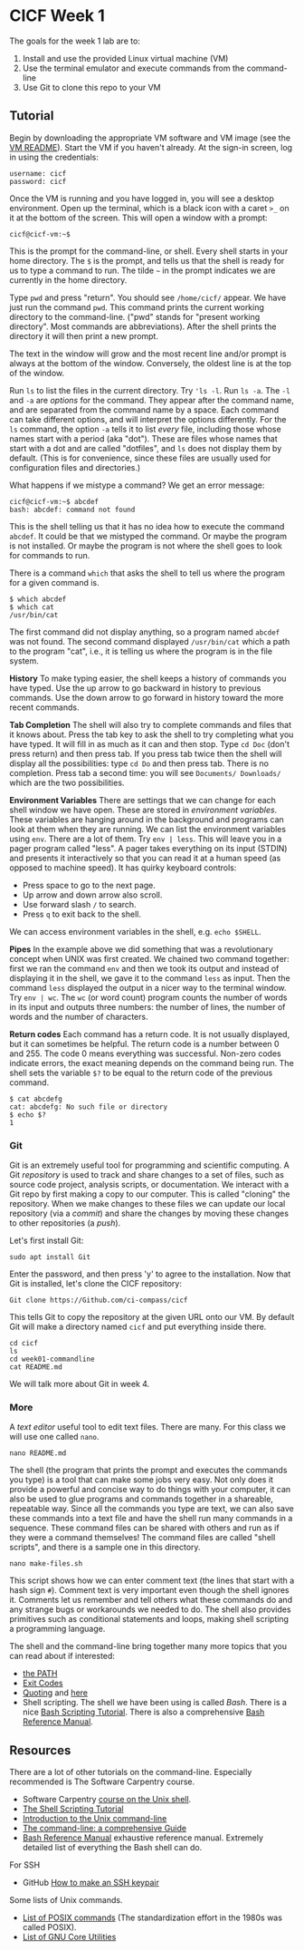# CICF Week 1

The goals for the week 1 lab are to:

1. Install and use the provided Linux virtual machine (VM)
2. Use the terminal emulator and execute commands from the command-line
3. Use Git to clone this repo to your VM

## Tutorial

Begin by downloading the appropriate VM software and VM image (see the [VM README](../vm/README.md#getting-started)).
Start the VM if you haven't already.
At the sign-in screen, log in using the credentials:

    username: cicf
    password: cicf

Once the VM is running and you have logged in, you will see a desktop environment.
Open up the terminal, which is a black icon with a caret `>_` on it at the bottom of the screen.
This will open a window with a prompt:

    cicf@cicf-vm:~$ 

This is the prompt for the command-line, or shell.
Every shell starts in your home directory.
The `$` is the prompt, and tells us that the shell is ready for us to type a command to run.
The tilde `~` in the prompt indicates we are currently in the home directory.

Type `pwd` and press "return".
You should see `/home/cicf/` appear.
We have just run the command `pwd`.
This command prints the current working directory to the command-line.
("pwd" stands for "present working directory". Most commands are abbreviations).
After the shell prints the directory it will then print a new prompt.

The text in the window will grow and the most recent line and/or prompt is always at the bottom of the window.
Conversely, the oldest line is at the top of the window.

Run `ls` to list the files in the current directory.
Try `'ls -l`.
Run `ls -a`.
The `-l` and `-a` are _options_ for the command.
They appear after the command name, and are separated from the command name by a space.
Each command can take different options, and will interpret the options differently.
For the `ls` command, the option `-a` tells it to list _every_ file, including those
whose names start with a period (aka "dot").
These are files whose names that start with a dot and are called "dotfiles",
and `ls` does not display them by default.
(This is for convenience, since these files are usually used for configuration files and directories.)

What happens if we mistype a command? We get an error message:

    cicf@cicf-vm:~$ abcdef
    bash: abcdef: command not found

This is the shell telling us that it has no idea how to execute the command `abcdef`.
It could be that we mistyped the command.
Or maybe the program is not installed.
Or maybe the program is not where the shell goes to look for commands to run.

There is a command `which` that asks the shell to tell us where the program for a given command is.

    $ which abcdef
    $ which cat
    /usr/bin/cat

The first command did not display anything, so a program named `abcdef` was not found.
The second command displayed `/usr/bin/cat` which a path to the program "cat",
i.e., it is telling us where the program is in the file system.

**History** To make typing easier, the shell keeps a history of commands you have typed.
Use the up arrow to go backward in history to previous commands.
Use the down arrow to go forward in history toward the more recent commands.

**Tab Completion** The shell will also try to complete commands and files that it knows about.
Press the tab key to ask the shell to try completing what you have typed.
It will fill in as much as it can and then stop.
Type `cd Doc` (don't press return) and then press tab.
If you press tab twice then the shell will display all the possibilities:
type `cd Do` and then press tab. There is no completion. Press tab a second time: you will see
`Documents/ Downloads/` which are the two possibilities.

**Environment Variables** There are settings that we can change for each shell window we have open.
These are stored in _environment variables_.
These variables are hanging around in the background and programs can look at them when they are running.
We can list the environment variables using `env`.
There are a lot of them.
Try `env | less`.
This will leave you in a pager program called "less".
A pager takes everything on its input (STDIN) and presents it interactively so
that you can read it at a human speed (as opposed to machine speed).
It has quirky keyboard controls:

* Press space to go to the next page.
* Up arrow and down arrow also scroll.
* Use forward slash `/` to search.
* Press `q` to exit back to the shell.

We can access environment variables in the shell, e.g. `echo $SHELL`.

**Pipes** In the example above we did something that was a revolutionary concept when UNIX was first created.
We chained two command together: first we ran the command `env` and then we took its output and instead of displaying
it in the shell, we gave it to the command `less` as input. Then the command `less` displayed the output in a nicer way
to the terminal window.
Try `env | wc`. The `wc` (or word count) program counts the number of words in its input and outputs three numbers: the number of lines, the number of words and the number of characters.

**Return codes** Each command has a return code.
It is not usually displayed, but it can sometimes be helpful.
The return code is a number between 0 and 255.
The code 0 means everything was successful.
Non-zero codes indicate errors, the exact meaning depends on the command being run.
The shell sets the variable `$?` to be equal to the return code of the previous command.

    $ cat abcdefg
    cat: abcdefg: No such file or directory
    $ echo $?
    1


### Git

Git is an extremely useful tool for programming and scientific computing.
A Git _repository_ is used to track and share changes to a set of files, such as
source code project, analysis scripts, or documentation.
We interact with a Git repo by first making a copy to our computer.
This is called "cloning" the repository.
When we make changes to these files we can update our local repository (via a _commit_) and
share the changes by moving these changes to other repositories (a _push_).

Let's first install Git:

    sudo apt install Git

Enter the password, and then press 'y' to agree to the installation. 
Now that Git is installed, let's clone the CICF repository:

    Git clone https://Github.com/ci-compass/cicf

This tells Git to copy the repository at the given URL onto our VM.
By default Git will make a directory named `cicf` and put everything inside there.

    cd cicf
    ls
    cd week01-commandline
    cat README.md

We will talk more about Git in week 4.


### More

A _text editor_ useful tool to edit text files.
There are many.
For this class we will use one called `nano`.

    nano README.md

The shell (the program that prints the prompt and executes the commands you type) is a tool that can make some jobs very easy.
Not only does it provide a powerful and concise way to do things with your computer,
it can also be used to glue programs and commands together in a shareable, repeatable way.
Since all the commands you type are text, we can also save these commands into a text file and have the shell
run many commands in a sequence.
These command files can be shared with others and run as if they were a command themselves!
The command files are called "shell scripts", and there is a sample one in this directory.

    nano make-files.sh

This script shows how we can enter comment text (the lines that start with a hash sign `#`).
Comment text is very important even though the shell ignores it.
Comments let us remember and tell others what these commands do and any strange bugs or workarounds we needed to do.
The shell also provides primitives such as conditional statements and loops, making shell scripting a programming language.



The shell and the command-line bring together many more topics that you can read about if interested:

* [the PATH](https://www.cs.purdue.edu/homes/bb/cs348/www-S08/unix_path.html)
* [Exit Codes](https://www.redhat.com/sysadmin/linux-shell-command-exit-codes)
* [Quoting](https://rg1-teaching.mpi-inf.mpg.de/unixffb-ss98/quoting-guide.html) and [here](https://teaching.idallen.com/cst8207/13w/notes/440_quotes.html)
* Shell scripting. The shell we have been using is called _Bash_. There is a nice [Bash Scripting Tutorial](https://www.freecodecamp.org/news/bash-scripting-tutorial-linux-shell-script-and-command-line-for-beginners/). There is also a comprehensive [Bash Reference Manual](https://www.gnu.org/software/bash/manual/bash.html).



## Resources

There are a lot of other tutorials on the command-line.
Especially recommended is The Software Carpentry course.
- Software Carpentry [course on the Unix shell](https://swcarpentry.Github.io/shell-novice/).
- [The Shell Scripting Tutorial](https://www.shellscript.sh/)
- [Introduction to the Unix command-line](https://codethechange.stanford.edu/guides/guide_unix_commands.html#)
- [The command-line: a comprehensive Guide](https://hackernoon.com/the-command-line-a-comprehensive-guide)
- [Bash Reference Manual](https://www.gnu.org/software/bash/manual/html_node/index.html) exhaustive reference manual. Extremely detailed list of everything the Bash shell can do.

For SSH

- GitHub [How to make an SSH keypair](https://docs.Github.com/en/authentication/connecting-to-Github-with-ssh/generating-a-new-ssh-key-and-adding-it-to-the-ssh-agent)

Some lists of Unix commands.
- [List of POSIX commands](https://en.wikipedia.org/wiki/List_of_POSIX_commands) (The standardization effort in the 1980s was called POSIX).
- [List of GNU Core Utilities](https://en.wikipedia.org/wiki/List_of_GNU_Core_Utilities_commands)


